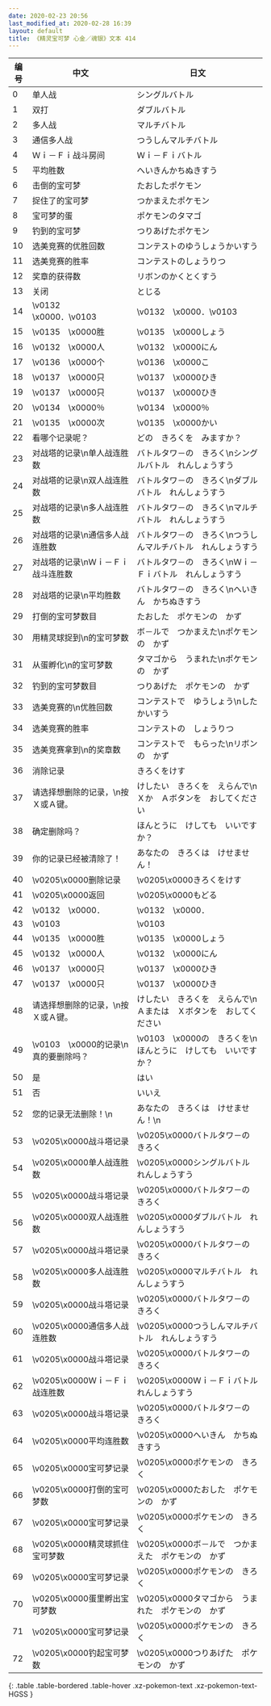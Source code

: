 ```yaml
---
date: 2020-02-23 20:56
last_modified_at: 2020-02-28 16:39
layout: default
title: 《精灵宝可梦 心金／魂银》文本 414
---
```

| 编号 | 中文 | 日文 |
| ---- | ---- | ---- |
| 0 | 单人战 | シングルバトル |
| 1 | 双打 | ダブルバトル |
| 2 | 多人战 | マルチバトル |
| 3 | 通信多人战 | つうしんマルチバトル |
| 4 | Ｗｉ－Ｆｉ战斗房间 | Ｗｉ－Ｆｉバトル |
| 5 | 平均胜数 | へいきんかちぬきすう |
| 6 | 击倒的宝可梦 | たおしたポケモン |
| 7 | 捉住了的宝可梦 | つかまえたポケモン |
| 8 | 宝可梦的蛋 | ポケモンのタマゴ |
| 9 | 钓到的宝可梦 | つりあげたポケモン |
| 10 | 选美竞赛的优胜回数 | コンテストのゆうしょうかいすう |
| 11 | 选美竞赛的胜率 | コンテストのしょうりつ |
| 12 | 奖章的获得数 | リボンのかくとくすう |
| 13 | 关闭 | とじる |
| 14 | \v0132　\x0000．\v0103　　 | \v0132　\x0000．\v0103　　 |
| 15 | \v0135　\x0000胜 | \v0135　\x0000しょう |
| 16 | \v0132　\x0000人 | \v0132　\x0000にん |
| 17 | \v0136　\x0000个 | \v0136　\x0000こ |
| 18 | \v0137　\x0000只 | \v0137　\x0000ひき |
| 19 | \v0137　\x0000只 | \v0137　\x0000ひき |
| 20 | \v0134　\x0000％ | \v0134　\x0000％ |
| 21 | \v0135　\x0000次 | \v0135　\x0000かい |
| 22 | 看哪个记录呢？ | どの　きろくを　みますか？ |
| 23 | 对战塔的记录\n单人战连胜数 | バトルタワ－の　きろく\nシングルバトル　れんしょうすう |
| 24 | 对战塔的记录\n双人战连胜数 | バトルタワ－の　きろく\nダブルバトル　れんしょうすう |
| 25 | 对战塔的记录\n多人战连胜数 | バトルタワ－の　きろく\nマルチバトル　れんしょうすう |
| 26 | 对战塔的记录\n通信多人战连胜数 | バトルタワ－の　きろく\nつうしんマルチバトル　れんしょうすう |
| 27 | 对战塔的记录\nＷｉ－Ｆｉ战斗连胜数 | バトルタワ－の　きろく\nＷｉ－Ｆｉバトル　れんしょうすう |
| 28 | 对战塔的记录\n平均胜数 | バトルタワ－の　きろく\nへいきん　かちぬきすう |
| 29 | 打倒的宝可梦数目 | たおした　ポケモンの　かず |
| 30 | 用精灵球捉到\n的宝可梦数 | ボ－ルで　つかまえた\nポケモンの　かず |
| 31 | 从蛋孵化\n的宝可梦数 | タマゴから　うまれた\nポケモンの　かず |
| 32 | 钓到的宝可梦数目 | つりあげた　ポケモンの　かず |
| 33 | 选美竞赛的\n优胜回数 | コンテストで　ゆうしょう\nした　かいすう |
| 34 | 选美竞赛的胜率 | コンテストの　しょうりつ |
| 35 | 选美竞赛拿到\n的奖章数 | コンテストで　もらった\nリボンの　かず |
| 36 | 消除记录 | きろくをけす |
| 37 | 请选择想删除的记录，\n按Ｘ或Ａ键。 | けしたい　きろくを　えらんで\nＸか　Ａボタンを　おしてください |
| 38 | 确定删除吗？ | ほんとうに　けしても　いいですか？ |
| 39 | 你的记录已经被清除了！ | あなたの　きろくは　けせません！ |
| 40 | \v0205\x0000删除记录 | \v0205\x0000きろくをけす |
| 41 | \v0205\x0000返回 | \v0205\x0000もどる |
| 42 | \v0132　\x0000． | \v0132　\x0000． |
| 43 | \v0103　　 | \v0103　　 |
| 44 | \v0135　\x0000胜 | \v0135　\x0000しょう |
| 45 | \v0132　\x0000人 | \v0132　\x0000にん |
| 46 | \v0137　\x0000只 | \v0137　\x0000ひき |
| 47 | \v0137　\x0000只 | \v0137　\x0000ひき |
| 48 | 请选择想删除的记录，\n按Ｘ或Ａ键。 | けしたい　きろくを　えらんで\nＡまたは　Ｘボタンを　おしてください |
| 49 | \v0103　\x0000的记录\n真的要删除吗？ | \v0103　\x0000の　きろくを\nほんとうに　けしても　いいですか？ |
| 50 | 是 | はい |
| 51 | 否 | いいえ |
| 52 | 您的记录无法删除！\n | あなたの　きろくは　けせません！\n |
| 53 | \v0205\x0000战斗塔记录 | \v0205\x0000バトルタワ－の　きろく |
| 54 | \v0205\x0000单人战连胜数 | \v0205\x0000シングルバトル　れんしょうすう |
| 55 | \v0205\x0000战斗塔记录 | \v0205\x0000バトルタワ－の　きろく |
| 56 | \v0205\x0000双人战连胜数 | \v0205\x0000ダブルバトル　れんしょうすう |
| 57 | \v0205\x0000战斗塔记录 | \v0205\x0000バトルタワ－の　きろく |
| 58 | \v0205\x0000多人战连胜数 | \v0205\x0000マルチバトル　れんしょうすう |
| 59 | \v0205\x0000战斗塔记录 | \v0205\x0000バトルタワ－の　きろく |
| 60 | \v0205\x0000通信多人战连胜数 | \v0205\x0000つうしんマルチバトル　れんしょうすう |
| 61 | \v0205\x0000战斗塔记录 | \v0205\x0000バトルタワ－の　きろく |
| 62 | \v0205\x0000Ｗｉ－Ｆｉ战连胜数 | \v0205\x0000Ｗｉ－Ｆｉバトル　れんしょうすう |
| 63 | \v0205\x0000战斗塔记录 | \v0205\x0000バトルタワ－の　きろく |
| 64 | \v0205\x0000平均连胜数 | \v0205\x0000へいきん　かちぬきすう |
| 65 | \v0205\x0000宝可梦记录 | \v0205\x0000ポケモンの　きろく |
| 66 | \v0205\x0000打倒的宝可梦数 | \v0205\x0000たおした　ポケモンの　かず |
| 67 | \v0205\x0000宝可梦记录 | \v0205\x0000ポケモンの　きろく |
| 68 | \v0205\x0000精灵球抓住宝可梦数 | \v0205\x0000ボ－ルで　つかまえた　ポケモンの　かず |
| 69 | \v0205\x0000宝可梦记录 | \v0205\x0000ポケモンの　きろく |
| 70 | \v0205\x0000蛋里孵出宝可梦数 | \v0205\x0000タマゴから　うまれた　ポケモンの　かず |
| 71 | \v0205\x0000宝可梦记录 | \v0205\x0000ポケモンの　きろく |
| 72 | \v0205\x0000钓起宝可梦数 | \v0205\x0000つりあげた　ポケモンの　かず |
{: .table .table-bordered .table-hover .xz-pokemon-text .xz-pokemon-text-HGSS }